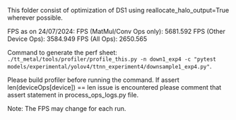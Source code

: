 This folder consist of optimization of DS1 using reallocate_halo_output=True wherever possible.

FPS as on 24/07/2024:
FPS (MatMul/Conv Ops only): 5681.592
FPS (Other Device Ops): 3584.949
FPS (All Ops): 2650.565

Command to generate the perf sheet: `./tt_metal/tools/profiler/profile_this.py -n down1_exp4 -c "pytest models/experimental/yolov4/ttnn_experiment4/downsample1_exp4.py"`.

Please build profiler before running the command.
If assert len(deviceOps[device]) == len issue is encountered please comment that assert statement in process_ops_logs.py file.

Note: The FPS may change for each run.
